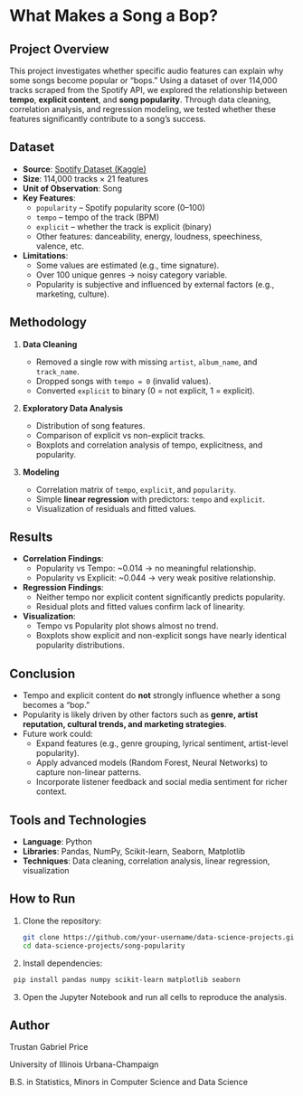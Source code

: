 # What Makes a Song a Bop?

## Project Overview
This project investigates whether specific audio features can explain why some songs become popular or “bops.” Using a dataset of over 114,000 tracks scraped from the Spotify API, we explored the relationship between **tempo**, **explicit content**, and **song popularity**. Through data cleaning, correlation analysis, and regression modeling, we tested whether these features significantly contribute to a song’s success.

## Dataset
- **Source**: [Spotify Dataset (Kaggle)](https://www.kaggle.com/datasets/priyamchoksi/spotify-dataset-114k-songs/data)  
- **Size**: 114,000 tracks × 21 features  
- **Unit of Observation**: Song  
- **Key Features**:
  - `popularity` – Spotify popularity score (0–100)  
  - `tempo` – tempo of the track (BPM)  
  - `explicit` – whether the track is explicit (binary)  
  - Other features: danceability, energy, loudness, speechiness, valence, etc.  
- **Limitations**:
  - Some values are estimated (e.g., time signature).  
  - Over 100 unique genres → noisy category variable.  
  - Popularity is subjective and influenced by external factors (e.g., marketing, culture).  

## Methodology
1. **Data Cleaning**
   - Removed a single row with missing `artist`, `album_name`, and `track_name`.  
   - Dropped songs with `tempo = 0` (invalid values).  
   - Converted `explicit` to binary (0 = not explicit, 1 = explicit).  

2. **Exploratory Data Analysis**
   - Distribution of song features.  
   - Comparison of explicit vs non-explicit tracks.  
   - Boxplots and correlation analysis of tempo, explicitness, and popularity.  

3. **Modeling**
   - Correlation matrix of `tempo`, `explicit`, and `popularity`.  
   - Simple **linear regression** with predictors: `tempo` and `explicit`.  
   - Visualization of residuals and fitted values.  

## Results
- **Correlation Findings**:
  - Popularity vs Tempo: ~0.014 → no meaningful relationship.  
  - Popularity vs Explicit: ~0.044 → very weak positive relationship.  
- **Regression Findings**:
  - Neither tempo nor explicit content significantly predicts popularity.  
  - Residual plots and fitted values confirm lack of linearity.  
- **Visualization**:
  - Tempo vs Popularity plot shows almost no trend.  
  - Boxplots show explicit and non-explicit songs have nearly identical popularity distributions.  

## Conclusion
- Tempo and explicit content do **not** strongly influence whether a song becomes a “bop.”  
- Popularity is likely driven by other factors such as **genre, artist reputation, cultural trends, and marketing strategies**.  
- Future work could:
  - Expand features (e.g., genre grouping, lyrical sentiment, artist-level popularity).  
  - Apply advanced models (Random Forest, Neural Networks) to capture non-linear patterns.  
  - Incorporate listener feedback and social media sentiment for richer context.  

## Tools and Technologies
- **Language**: Python  
- **Libraries**: Pandas, NumPy, Scikit-learn, Seaborn, Matplotlib  
- **Techniques**: Data cleaning, correlation analysis, linear regression, visualization  

## How to Run
1. Clone the repository:  
   ```bash
   git clone https://github.com/your-username/data-science-projects.git
   cd data-science-projects/song-popularity
   ```
2. Install dependencies:
  ```bash
   pip install pandas numpy scikit-learn matplotlib seaborn
  ```
3. Open the Jupyter Notebook and run all cells to reproduce the analysis.

## Author

Trustan Gabriel Price

University of Illinois Urbana-Champaign

B.S. in Statistics, Minors in Computer Science and Data Science
